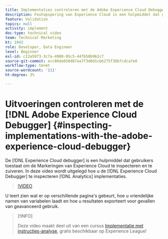 ```yaml
---
title: Implementaties controleren met de Adobe Experience Cloud Debugger
description: Foutopsporing van Experience Cloud is een hulpmiddel dat gebruikers toestaat om Experience Cloud te inspecteren en te zuiveren Markeringen. In deze video wordt uitgelegd hoe u de Experience Cloud Debugger kunt gebruiken om analytische implementaties te inspecteren.
feature: Validation
topics: null
activity: implement
doc-type: technical video
team: Technical Marketing
kt: 1942
role: Developer, Data Engineer
level: Beginner
exl-id: c13a5973-3c7a-4980-95c5-447b50b962c7
source-git-commit: ecc86de650d87aa7f3d8d1cb6275f38b7cdca7e0
workflow-type: tm+mt
source-wordcount: '111'
ht-degree: 3%

---
```


# Uitvoeringen controleren met de [!DNL Adobe Experience Cloud Debugger] {#inspecting-implementations-with-the-adobe-experience-cloud-debugger}

De [!DNL Experience Cloud debugger] is een hulpmiddel dat gebruikers toestaat om de Markeringen van Experience Cloud te inspecteren en te zuiveren. In deze video wordt uitgelegd hoe u de [!DNL Experience Cloud Debugger] te inspecteren [!DNL Analytics] implementaties.

>[!VIDEO](https://video.tv.adobe.com/v/23878/?quality=12&learn=on)

U leert zien wat er op verschillende pagina&#39;s gebeurt, hoe u vriendelijke namen van variabelen laadt en hoe u resultaten exporteert voor gevallen van geavanceerd gebruik.

>[!INFO]
>
> Deze video maakt deel uit van een cursus [Implementatie met instructies-analyse](https://experienceleague.adobe.com/?recommended=Analytics-D-1-2019.1), gratis beschikbaar op Experience League!